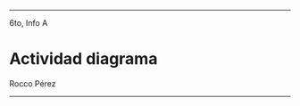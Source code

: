 
---

6to, Info A

# Actividad diagrama

Rocco Pérez 

---

<div class="mxgraph" style="max-width:100%;border:1px solid transparent;" data-mxgraph="{&quot;highlight&quot;:&quot;#56070c&quot;,&quot;nav&quot;:true,&quot;resize&quot;:true,&quot;toolbar&quot;:&quot;zoom layers tags lightbox&quot;,&quot;edit&quot;:&quot;_blank&quot;,&quot;url&quot;:&quot;https://drive.google.com/uc?id=1QJ08Q29SSC1pTk96zU4mIKsUDP-YMaXK&amp;export=download&quot;}"></div>
<script type="text/javascript" src="https://viewer.diagrams.net/embed2.js?&fetch=https%3A%2F%2Fdrive.google.com%2Fuc%3Fid%3D1QJ08Q29SSC1pTk96zU4mIKsUDP-YMaXK%26export%3Ddownload"></script>